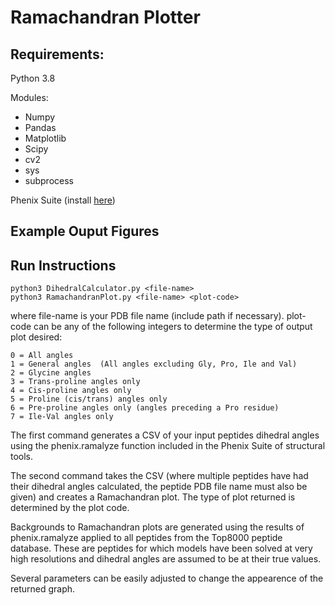 # Ramachandran Plotter


## Requirements:

Python 3.8

Modules:
- Numpy
- Pandas
- Matplotlib
- Scipy
- cv2
- sys
- subprocess

Phenix Suite (install [here](https://www.phenix-online.org/download/))


## Example Ouput Figures

<!-- ![](http://example.com/image.jpg)
![](./image.jpg) -->
<!-- The above is commented out in HTML --> 

## Run Instructions

	python3 DihedralCalculator.py <file-name>
	python3 RamachandranPlot.py <file-name> <plot-code>

where file-name is your PDB file name (include path if necessary). 
	  plot-code can be any of the following integers to determine the type of output plot desired:

	0 = All angles 
 	1 = General angles	(All angles excluding Gly, Pro, Ile and Val)
 	2 = Glycine angles 
 	3 = Trans-proline angles only 
 	4 = Cis-proline angles only 
 	5 = Proline (cis/trans) angles only 
 	6 = Pre-proline angles only (angles preceding a Pro residue)
 	7 = Ile-Val angles only 

The first command generates a CSV of your input peptides dihedral angles using the phenix.ramalyze function included in the Phenix Suite of 
structural tools. 

The second command takes the CSV (where multiple peptides have had their dihedral angles calculated, the peptide PDB file name must also be given)
and creates a Ramachandran plot. The type of plot returned is determined by the plot code. 

Backgrounds to Ramachandran plots are generated using the results of phenix.ramalyze applied to all peptides from the Top8000 peptide database. 
These are peptides for which models have been solved at very high resolutions and dihedral angles are assumed to be at their true values. 

Several parameters can be easily adjusted to change the appearence of the returned graph. 